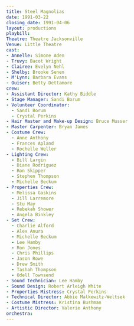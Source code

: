 ```yaml
---
title: Steel Magnolias
date: 1991-03-22
closing_date: 1991-04-06
layout: productions
playbill:
Theatre: Theatre Jacksonville
Venue: Little Theatre
cast:
- Annelle: Simone Aden
- Truvy: Bacot Wright
- Clairee: Evelyn Nehl
- Shelby: Brooke Senen
- M'Lynn: Barbara Evans
- Ouiser: Betty Dettamore
crew:
- Assistant Director: Kathy Biddle
- Stage Manager: Sandi Borum
- Volunteer Coordinator:
  - Sandi Borum
  - Crystal Perkins
- Hair Master and Make-up Design: Bruce Musser
- Master Carpenter: Bryan James
- Costume Crew:
  - Anne Anthony
  - Frances Apland
  - Rochelle Weller
- Lighting Crew:
  - Bill Largin
  - Diane Rodriguez
  - Ron Skipper
  - Stephen Thompson
  - Michelle Beckum
- Properties Crew:
  - Melissa Gaskins
  - Jill Larremore
  - Stu May
  - Rebekah Shower
  - Angela Binkley
- Set Crew:
  - Charlie Alford
  - Alex Anura
  - Michelle Beckum
  - Lee Hamby
  - Ron Jones
  - Chris Phillips
  - Jason Rowe
  - Drew Smith
  - Tashah Thompson
  - Odell Townsend
- Sound Technician: Lee Hamby
- Sound Design: Robert Arleigh White
- Properties Mistress: Crystal Perkins
- Technical Director: Abbie Malkewitz-Weltsek
- Costume Mistress: Kristina Bushman
- Artistic Director: Valerie Anthony
orchestra:
---
```

